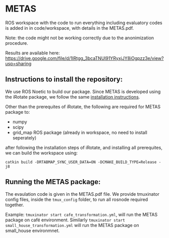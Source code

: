 # METAS

ROS workspace with the code to run everything including evaluatory codes is added in in code/workspace, with details in the METAS.pdf.

Note: the code might not be working correctly due to the anonimization procedure.

Results are available here: https://drive.google.com/file/d/1IRtgg_3bcaTNUl91YRyxjJY8iOgpzz3e/view?usp=sharing

## Instructions to install the repository:

We use ROS Noetic to build our package. Since METAS is developed using the iRotate package, we follow the same [installation instructions](https://github.com/eliabntt/irotate_active_slam/blob/noetic/INSTALL.md).

Other than the prerequites of iRotate, the following are required for METAS package to:

- numpy
- scipy
- grid_map ROS package (already in workspace, no need to install seperately)

after following the installation steps of iRotate, and installing all prerequites, we can build the workspace using:

```catkin build -DRTABMAP_SYNC_USER_DATA=ON -DCMAKE_BUILD_TYPE=Release -j8```

## Running the METAS package:

The evaulation code is given in the METAS.pdf file. We provide tmuxinator config files, inside the ```tmux_config``` folder, to run all rosnode required together.

Example: ```tmuxinator start cafe_transformation.yml```, will run the METAS package on café environment. Similarly ```tmuxinator start small_house_transformation.yml``` will run the METAS package on small_house environmnet.